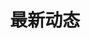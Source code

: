 ---
title: 最新动态
# News
news:
  - title: 2024高考数学测试集加入测评
    date: 2024/06/24
    link: /news

  - title: Qwen2-72B-Instruct大模型加入测评
    date: 2024/06/24
    link: /news

  - title: Qwen2-72B大模型加入测评
    date: 2024/06/24
    link: /news

  - title: Qwen2-57B-A14B-Instruct大模型加入测评
    date: 2024/06/24
    link: /news

  - title: Qwen2-7B-Instruct大模型加入测评
    date: 2024/06/24
    link: /news

  - title: Qwen2-7B大模型加入测评
    date: 2024/06/24
    link: /news
  
  - title: Qwen15-72B大模型加入测评
    date: 2024/06/07
    link: /news

  - title: Qwen15-72B-Chat大模型加入测评
    date: 2024/06/07
    link: /news

  - title: Qwen15-110B大模型加入测评
    date: 2024/06/07
    link: /news

  - title: Qwen15-110B-Chat大模型加入测评
    date: 2024/06/07
    link: /news

  - title: Qwen15-7B-Chat大模型加入测评
    date: 2024/06/07
    link: /news

  - title: Qwen15-7B大模型加入测评
    date: 2024/06/07
    link: /news

  - title: Llama-3-8B大模型加入测评
    date: 2024/06/07
    link: /news
  
  - title: LLama-3-8B-Instruct大模型加入测评
    date: 2024/06/07
    link: /news

  - title: LLama-3-70B-Instruct大模型加入测评
    date: 2024/06/07
    link: /news
  
  - title: DeepSeekMath-RL-7B大模型加入测评
    date: 2024/03/26
    link: /news

  - title: DeepSeekMath-Instruct-7B大模型加入测评
    date: 2024/03/26
    link: /news
  
  - title: DeepSeekMath-Base-7B大模型加入测评
    date: 2024/03/26
    link: /news
  
  - title: InternLM2-math-20B大模型加入测评
    date: 2024/03/12
    link: /news

  - title: InternLM2-chat-20B大模型加入测评
    date: 2024/03/12
    link: /news

  - title: InternLM2-base-20B大模型加入测评
    date: 2024/03/12
    link: /news

  - title: Qwen-72B-Chat大模型加入测评
    date: 2024/03/06
    link: /news

  - title: Qwen-72B大模型加入测评
    date: 2024/03/06
    link: /news

  - title: 学而思九章大模型加入测评
    date: 2024/02/26
    link: /news
  
  - title: 智谱GLM4大模型加入测评
    date: 2024/02/22
    link: /news
  
  - title: 讯飞星火V3.5大模型加入测评
    date: 2024/02/05
    link: /news
  
  - title: 文心一言4.0大模型加入测评
    date: 2024/02/05
    link: /news
  
  - title: MathEval大模型数学能力测评官网上线
    date: 2023/11/01
    link: /news
---